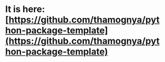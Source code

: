 # It is here: [https://github.com/thamognya/python-package-template](https://github.com/thamognya/python-package-template)

